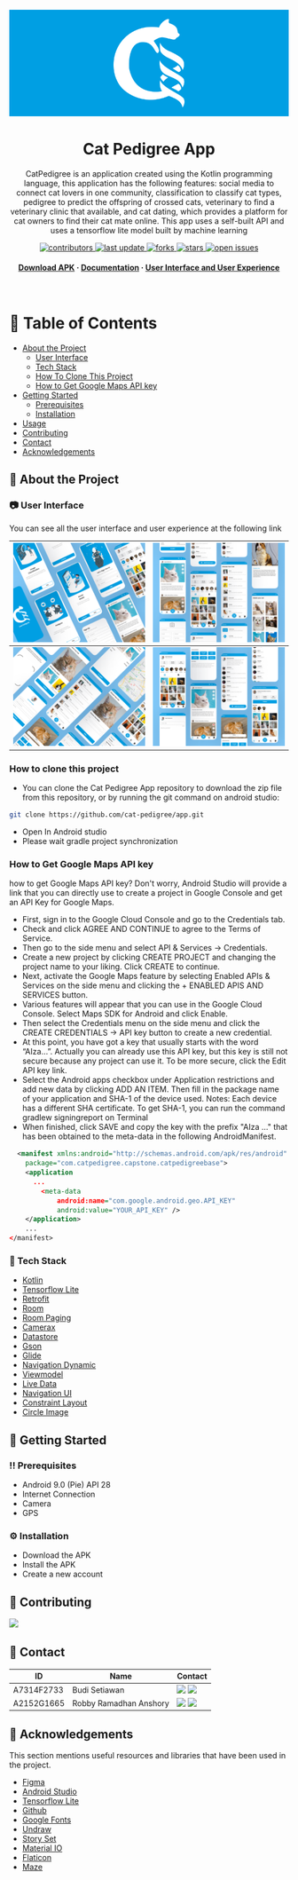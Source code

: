 <div align="center">

  ![Cat Pedigree](https://github.com/cat-pedigree/.github/blob/main/assets/images/cover.jpg)

  <h1>Cat Pedigree App</h1>
  
  <p>
    CatPedigree is an application created using the Kotlin programming language, this application has the following features: social media to connect cat lovers in one community, classification to classify cat types, pedigree to predict the offspring of crossed cats, veterinary to find a veterinary clinic that available, and cat dating, which provides a platform for cat owners to find their cat mate online. This app uses a self-built API and uses a tensorflow lite model built by machine learning
  </p>
  
<!-- Badges -->
<p>
  <a href="https://github.com/cat-pedigree/app/graphs/contributors">
    <img src="https://img.shields.io/github/contributors/cat-pedigree/app" alt="contributors" />
  </a>
  <a href="">
    <img src="https://img.shields.io/github/last-commit/cat-pedigree/app" alt="last update" />
  </a>
  <a href="https://github.com/cat-pedigree/app/network/members">
    <img src="https://img.shields.io/github/forks/cat-pedigree/app" alt="forks" />
  </a>
  <a href="https://github.com/cat-pedigree/app/stargazers">
    <img src="https://img.shields.io/github/stars/cat-pedigree/app" alt="stars" />
  </a>
  <a href="https://github.com/cat-pedigree/app/issues/">
    <img src="https://img.shields.io/github/issues/cat-pedigree/app" alt="open issues" />
  </a>
</p>
   
<h4>
    <a href="https://github.com/cat-pedigree/app/">Download APK</a>
  <span> · </span>
    <a href="https://github.com/cat-pedigree/app/">Documentation</a>
  <span> · </span>
    <a href="https://github.com/cat-pedigree/app/">User Interface and User Experience</a>
  </h4>
</div>

<br />

<!-- Table of Contents -->
# :notebook_with_decorative_cover: Table of Contents

- [About the Project](#about)
  * [User Interface](#camera-user-interface)
  * [Tech Stack](#space_invader-tech-stack)
  * [How To Clone This Project](#how-to-clone-this-project)
  * [How to Get Google Maps API key](#how-to-get-google-maps-api-key)
- [Getting Started](#getting-started)
  * [Prerequisites](#bangbang-prerequisites)
  * [Installation](#gear-installation)
- [Usage](#cat-pedigree-usage)
- [Contributing](#wave-contributing)
- [Contact](#handshake-contact)
- [Acknowledgements](#gem-acknowledgements)

<!-- About the Project -->
## :star2: About the Project


<!-- User Interface -->
### :camera: User Interface
You can see all the user interface and user experience at the following link

|  ![User Interface](https://github.com/cat-pedigree/.github/blob/main/assets/images/ui/1.png) | ![User Interface](https://github.com/cat-pedigree/.github/blob/main/assets/images/ui/2.png)  |
|---|---|
| ![User Interface](https://github.com/cat-pedigree/.github/blob/main/assets/images/ui/3.png)  | ![User Interface](https://github.com/cat-pedigree/.github/blob/main/assets/images/ui/4.png)  |

### How to clone this project
- You can clone the Cat Pedigree App repository to download the zip file from this repository, or by running the git command on android studio:
```bash
git clone https://github.com/cat-pedigree/app.git
```
- Open In Android studio
- Please wait gradle project synchronization

### How to Get Google Maps API key
how to get Google Maps API key? Don't worry, Android Studio will provide a link that you can directly use to create a project in Google Console and get an API Key for Google Maps.
- First, sign in to the Google Cloud Console and go to the Credentials tab.
- Check and click AGREE AND CONTINUE to agree to the Terms of Service.
- Then go to the side menu and select API & Services → Credentials.
- Create a new project by clicking CREATE PROJECT and changing the project name to your liking. Click CREATE to continue.
- Next, activate the Google Maps feature by selecting Enabled APIs & Services on the side menu and clicking the + ENABLED APIS AND SERVICES button.
- Various features will appear that you can use in the Google Cloud Console. Select Maps SDK for Android and click Enable.
- Then select the Credentials menu on the side menu and click the CREATE CREDENTIALS → API key button to create a new credential.
- At this point, you have got a key that usually starts with the word “AIza…”. Actually you can already use this API key, but this key is still not secure because any project can use it. To be more secure, click the Edit API key link.
- Select the Android apps checkbox under Application restrictions and add new data by clicking ADD AN ITEM. Then fill in the package name of your application and SHA-1 of the device used.
Notes:
Each device has a different SHA certificate. To get SHA-1, you can run the command gradlew signingreport on Terminal
- When finished, click SAVE and copy the key with the prefix "AIza ..." that has been obtained to the meta-data in the following AndroidManifest.
```xml
  <manifest xmlns:android="http://schemas.android.com/apk/res/android"
    package="com.catpedigree.capstone.catpedigreebase">
    <application
      ...
        <meta-data
            android:name="com.google.android.geo.API_KEY"
            android:value="YOUR_API_KEY" />
    </application>
    ...
</manifest>
```

<!-- Tech Stack -->
### :space_invader: Tech Stack

 - [Kotlin](#)
 - [Tensorflow Lite](#)
 - [Retrofit](#)
 - [Room](#)
 - [Room Paging](#)
 - [Camerax](#)
 - [Datastore](#)
 - [Gson](#)
 - [Glide](#)
 - [Navigation Dynamic](#)
 - [Viewmodel](#)
 - [Live Data](#)
 - [Navigation UI](#)
 - [Constraint Layout](#)
 - [Circle Image](#)

<!-- Getting Started -->
## 	:toolbox: Getting Started

<!-- Prerequisites -->
### :bangbang: Prerequisites

- Android 9.0 (Pie) API 28
- Internet Connection
- Camera
- GPS

<!-- Installation -->
### :gear: Installation

- Download the APK
- Install the APK
- Create a new account

<!-- Contributing -->
## :wave: Contributing

<a href="https://github.com/cat-pedigree/app/graphs/contributors">
  <img src="https://contrib.rocks/image?repo=cat-pedigree/app" />
</a>

<!-- Contact -->
## :handshake: Contact

| ID         | Name                   | Contact |
|------------|------------------------|---------|
| A7314F2733 | Budi Setiawan          |<a href="https://www.linkedin.com/in/budi-setiawan15/"><img src="https://img.shields.io/badge/LinkedIn-0077B5?style=for-the-badge&logo=linkedin&logoColor=white" /></a> <a href="https://github.com/budistwn15"><img src="https://img.shields.io/badge/GitHub-100000?style=for-the-badge&logo=github&logoColor=white" /></a>         |
| A2152G1665 | Robby Ramadhan Anshory |<a href="https://www.linkedin.com/in/robby-ramadhan-anshory-99b338228/"><img src="https://img.shields.io/badge/LinkedIn-0077B5?style=for-the-badge&logo=linkedin&logoColor=white" /></a> <a href="https://github.com/RobbyRamadhanAsnhory"><img src="https://img.shields.io/badge/GitHub-100000?style=for-the-badge&logo=github&logoColor=white" /></a>          |

<!-- Acknowledgments -->
## :gem: Acknowledgements

This section mentions useful resources and libraries that have been used in the project.

 - [Figma](https://www.figma.com/)
 - [Android Studio](https://developer.android.com/studiohl=id&gclid=CjwKCAjwtIaVBhBkEiwAsr7c0muNv5iZXQPkbdA4XrY5ocVx01Vn6jRX4bPPYCkP7DKGSJcbYpecBoCtqYQAvD_BwE&gclsrc=aw.ds)
 - [Tensorflow Lite](https://www.tensorflow.org/lite/android/quickstart)
 - [Github](https://github.com/)
 - [Google Fonts](https://fonts.google.com/)
 - [Undraw](https://undraw.co/)
 - [Story Set](https://storyset.com/)
 - [Material IO](https://material.io/)
 - [Flaticon](https://www.flaticon.com/)
 - [Maze](https://maze.co/)

